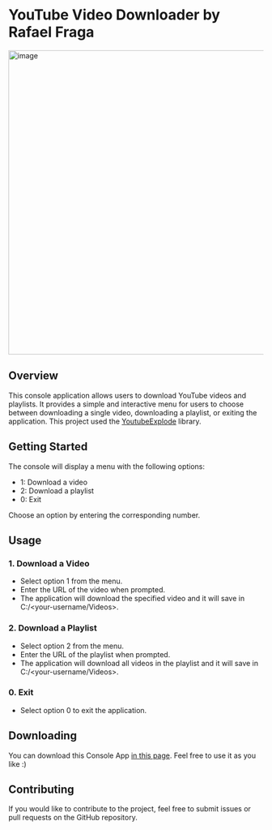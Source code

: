 # YouTube Video Downloader by Rafael Fraga

<img src="https://github.com/RafaelRodriguesFraga/YoutubeVideoDownloader/assets/29709111/88127532-482a-439b-aad3-594fa662ff7b" alt="image" width="600" height="auto">

## Overview

This console application allows users to download YouTube videos and playlists. 
It provides a simple and interactive menu for users to choose between downloading a single video, downloading a playlist, or exiting the application.
This project used the [YoutubeExplode](https://github.com/Tyrrrz/YoutubeExplode) library.

## Getting Started

The console will display a menu with the following options:

   - 1: Download a video
   - 2: Download a playlist
   - 0: Exit

Choose an option by entering the corresponding number.

## Usage

### 1. Download a Video

   - Select option 1 from the menu.
   - Enter the URL of the video when prompted.
   - The application will download the specified video and it will save in C:/<your-username/Videos>.

### 2. Download a Playlist

   - Select option 2 from the menu.
   - Enter the URL of the playlist when prompted.
   - The application will download all videos in the playlist and it will save in C:/<your-username/Videos>.

### 0. Exit

   - Select option 0 to exit the application.

## Downloading

You can download this Console App [in this page](https://github.com/RafaelRodriguesFraga/YoutubeVideoDownloader/releases).
Feel free to use it as you like :)

## Contributing

If you would like to contribute to the project, feel free to submit issues or pull requests on the GitHub repository.


